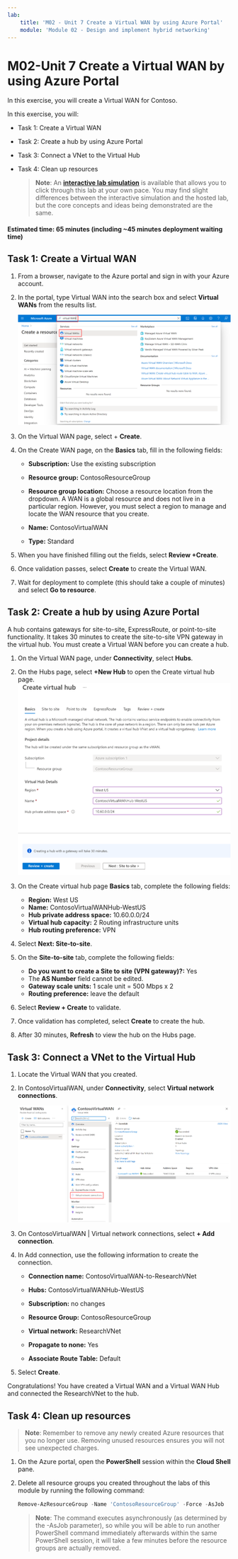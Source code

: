 ```yaml
---
lab:
    title: 'M02 - Unit 7 Create a Virtual WAN by using Azure Portal'
    module: 'Module 02 - Design and implement hybrid networking'
---
```


# M02-Unit 7 Create a Virtual WAN by using Azure Portal


In this exercise, you will create a Virtual WAN for Contoso.

In this exercise, you will:

+ Task 1: Create a Virtual WAN
+ Task 2: Create a hub by using Azure Portal
+ Task 3: Connect a VNet to the Virtual Hub
+ Task 4: Clean up resources

   >**Note**: An **[interactive lab simulation](https://mslabs.cloudguides.com/guides/AZ-700%20Lab%20Simulation%20-%20Create%20a%20virtual%20WAN%20using%20the%20Azure%20portal)** is available that allows you to click through this lab at your own pace. You may find slight differences between the interactive simulation and the hosted lab, but the core concepts and ideas being demonstrated are the same.

#### Estimated time: 65 minutes (including ~45 minutes deployment waiting time)

## Task 1: Create a Virtual WAN

1. From a browser, navigate to the Azure portal and sign in with your Azure account.

1. In the portal, type Virtual WAN into the search box and select **Virtual WANs** from the results list.

   ![Search for Virtual WAN in Azure Portal.](../media/search-for-virtual-wan.png)

 

1. On the Virtual WAN page, select + **Create**. 

1. On the Create WAN page, on the **Basics** tab, fill in the following fields:

   - **Subscription:** Use the existing subscription

   - **Resource group:** ContosoResourceGroup

   - **Resource group location:** Choose a resource location from the dropdown. A WAN is a global resource and does not live in a particular region. However, you must select a region to manage and locate the WAN resource that you create.

   - **Name:** ContosoVirtualWAN

   - **Type:** Standard 

1. When you have finished filling out the fields, select **Review +Create**.

1. Once validation passes, select **Create** to create the Virtual WAN.

1. Wait for deployment to complete (this should take a couple of minutes) and select **Go to resource**.

## Task 2: Create a hub by using Azure Portal

A hub contains gateways for site-to-site, ExpressRoute, or point-to-site functionality. It takes 30 minutes to create the site-to-site VPN gateway in the virtual hub. You must create a Virtual WAN before you can create a hub.

1. On the Virtual WAN page, under **Connectivity**, select **Hubs**.

1. On the Hubs page, select **+New Hub** to open the Create virtual hub page.
   ![Create Virtual Hub, Basics tab.](../media/create-vwan-hub.png)

1. On the Create virtual hub page **Basics** tab, complete the following fields:
   - **Region:** West US
   - **Name:** ContosoVirtualWANHub-WestUS
   - **Hub private address space:** 10.60.0.0/24
   - **Virtual hub capacity:** 2 Routing infrastructure units
   - **Hub routing preference:** VPN

1. Select **Next: Site-to-site**.

1. On the **Site-to-site** tab, complete the following fields:
   - **Do you want to create a Site to site (VPN gateway)?:** Yes
   - The **AS Number** field cannot be edited.
   - **Gateway scale units:** 1 scale unit = 500 Mbps x 2
   - **Routing preference:** leave the default 

1. Select **Review + Create** to validate.

1. Once validation has completed, select **Create** to create the hub. 

1. After 30 minutes, **Refresh** to view the hub on the Hubs page. 

## Task 3: Connect a VNet to the Virtual Hub

1. Locate the Virtual WAN that you created. 

1. In ContosoVirtualWAN, under **Connectivity**, select **Virtual network connections**.

   ![Virtual WAN configuration page with Virtual network connections highlighted.](../media/connect-vnet-to-virtual-hub.png)

1. On ContosoVirtualWAN | Virtual network connections, select **+ Add connection**.

1. In Add connection, use the following information to create the connection.

   - **Connection name:** ContosoVirtualWAN-to-ResearchVNet

   - **Hubs:** ContosoVirtualWANHub-WestUS

   - **Subscription:** no changes

   - **Resource Group:** ContosoResourceGroup

   - **Virtual network:** ResearchVNet

   - **Propagate to none:** Yes

   - **Associate Route Table:** Default

1. Select **Create**.

 

Congratulations! You have created a Virtual WAN and a Virtual WAN Hub and connected the ResearchVNet to the hub.

## Task 4: Clean up resources

   >**Note**: Remember to remove any newly created Azure resources that you no longer use. Removing unused resources ensures you will not see unexpected charges.

1. On the Azure portal, open the **PowerShell** session within the **Cloud Shell** pane.

1. Delete all resource groups you created throughout the labs of this module by running the following command:

   ```powershell
   Remove-AzResourceGroup -Name 'ContosoResourceGroup' -Force -AsJob
   ```

    >**Note**: The command executes asynchronously (as determined by the -AsJob parameter), so while you will be able to run another PowerShell command immediately afterwards within the same PowerShell session, it will take a few minutes before the resource groups are actually removed.
